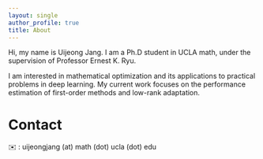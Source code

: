 ```yaml
---
layout: single
author_profile: true
title: About
---
```

Hi, my name is Uijeong Jang. I am a Ph.D student in UCLA math, under the supervision of Professor Ernest K. Ryu.

I am interested in mathematical optimization and its applications to practical problems in deep learning. My current work focuses on the performance estimation of first-order methods and low-rank adaptation.

# Contact
✉️ : uijeongjang (at) math (dot) ucla (dot) edu
